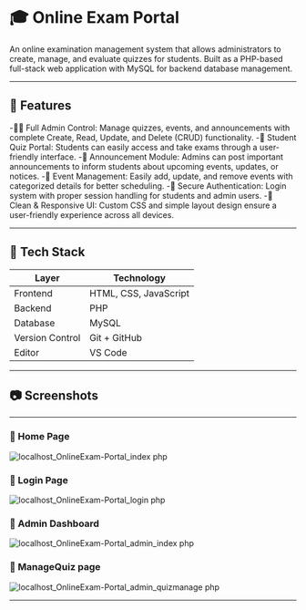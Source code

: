 # 🎓 Online Exam Portal

An online examination management system that allows administrators to create, manage, and evaluate quizzes for students. Built as a PHP-based full-stack web application with MySQL for backend database management.

---

## 📌 Features

-🧑‍💻 Full Admin Control: Manage quizzes, events, and announcements with complete Create, Read, Update, and Delete (CRUD) functionality.
-📝 Student Quiz Portal: Students can easily access and take exams through a user-friendly interface.
-📢 Announcement Module: Admins can post important announcements to inform students about upcoming events, updates, or notices.
-📅 Event Management: Easily add, update, and remove events with categorized details for better scheduling.
-🔐 Secure Authentication: Login system with proper session handling for students and admin users.
-🎨 Clean & Responsive UI: Custom CSS and simple layout design ensure a user-friendly experience across all devices.

---

## 🚀 Tech Stack

| Layer       | Technology           |
|------------|----------------------|
| Frontend    | HTML, CSS, JavaScript |
| Backend     | PHP                  |
| Database    | MySQL                |
| Version Control | Git + GitHub     |
| Editor      | VS Code              |

---

## 📷 Screenshots

---

### 🔐 Home Page
![localhost_OnlineExam-Portal_index php](https://github.com/user-attachments/assets/1b5ad373-a453-4d33-bc7e-3754bb744fc3)

### 🔐 Login Page
![localhost_OnlineExam-Portal_login php](https://github.com/user-attachments/assets/302673f5-496c-49d3-81c3-04881e3f9286)

### 🔐 Admin Dashboard
![localhost_OnlineExam-Portal_admin_index php](https://github.com/user-attachments/assets/73f6c208-8026-4003-8290-b9b1e35ffa96)

### 🔐 ManageQuiz page
![localhost_OnlineExam-Portal_admin_quizmanage php](https://github.com/user-attachments/assets/faca4c93-e411-4c6e-a8c4-2109a0968f8e)

---

